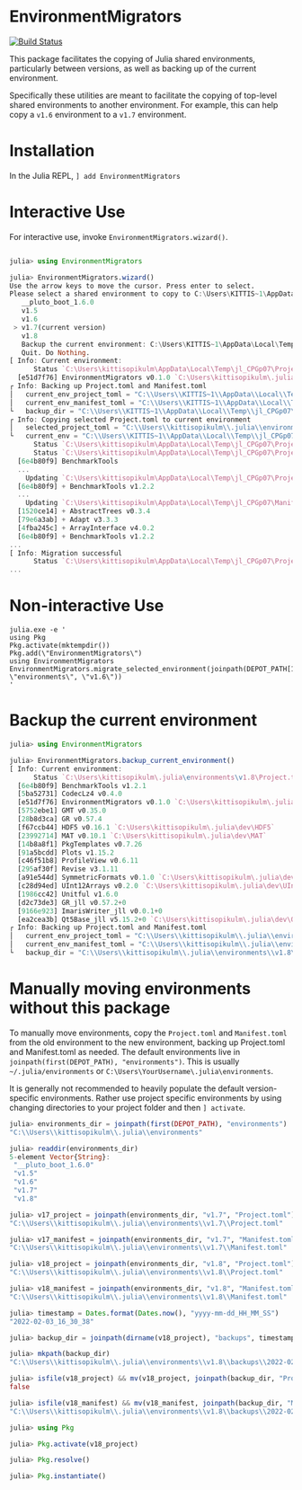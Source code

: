 # EnvironmentMigrators

[![Build Status](https://github.com/mkitti/EnvironmentMigrators.jl/actions/workflows/CI.yml/badge.svg?branch=main)](https://github.com/mkitti/EnvironmentMigrators.jl/actions/workflows/CI.yml?query=branch%3Amain)

This package facilitates the copying of Julia shared environments, particularly between versions, as well as backing up of the current environment.

Specifically these utilities are meant to facilitate the copying of top-level shared environments to another environment. For example, this can
help copy a `v1.6` environment to a `v1.7` environment.

# Installation

In the Julia REPL,
`] add EnvironmentMigrators`

# Interactive Use

For interactive use, invoke `EnvironmentMigrators.wizard()`.

```julia

julia> using EnvironmentMigrators

julia> EnvironmentMigrators.wizard()
Use the arrow keys to move the cursor. Press enter to select.
Please select a shared environment to copy to C:\Users\KITTIS~1\AppData\Local\Temp\jl_CPGp07\Project.toml:
   __pluto_boot_1.6.0
   v1.5
   v1.6
 > v1.7(current version)
   v1.8
   Backup the current environment: C:\Users\KITTIS~1\AppData\Local\Temp\jl_CPGp07\Project.toml.
   Quit. Do Nothing.
[ Info: Current environment:
      Status `C:\Users\kittisopikulm\AppData\Local\Temp\jl_CPGp07\Project.toml`
  [e51d7f76] EnvironmentMigrators v0.1.0 `C:\Users\kittisopikulm\.julia\dev\EnvironmentMigrators`
┌ Info: Backing up Project.toml and Manifest.toml
│   current_env_project_toml = "C:\\Users\\KITTIS~1\\AppData\\Local\\Temp\\jl_CPGp07\\Project.toml"
│   current_env_manifest_toml = "C:\\Users\\KITTIS~1\\AppData\\Local\\Temp\\jl_CPGp07\\Manifest.toml"
└   backup_dir = "C:\\Users\\KITTIS~1\\AppData\\Local\\Temp\\jl_CPGp07\\backups\\2022-02-03_16_47_33"
┌ Info: Copying selected Project.toml to current environment
│   selected_project_toml = "C:\\Users\\kittisopikulm\\.julia\\environments\\v1.7\\Project.toml"
└   current_env = "C:\\Users\\KITTIS~1\\AppData\\Local\\Temp\\jl_CPGp07"
      Status `C:\Users\kittisopikulm\AppData\Local\Temp\jl_CPGp07\Project.toml
      Status `C:\Users\kittisopikulm\AppData\Local\Temp\jl_CPGp07\Project.toml`
  [6e4b80f9] BenchmarkTools
  ...
    Updating `C:\Users\kittisopikulm\AppData\Local\Temp\jl_CPGp07\Project.toml`
  [6e4b80f9] + BenchmarkTools v1.2.2
  ...
    Updating `C:\Users\kittisopikulm\AppData\Local\Temp\jl_CPGp07\Manifest.toml`
  [1520ce14] + AbstractTrees v0.3.4
  [79e6a3ab] + Adapt v3.3.3
  [4fba245c] + ArrayInterface v4.0.2
  [6e4b80f9] + BenchmarkTools v1.2.2
...
[ Info: Migration successful
      Status `C:\Users\kittisopikulm\AppData\Local\Temp\jl_CPGp07\Project.toml`
...
```

# Non-interactive Use

```
julia.exe -e '
using Pkg
Pkg.activate(mktempdir())
Pkg.add(\"EnvironmentMigrators\")
using EnvironmentMigrators
EnvironmentMigrators.migrate_selected_environment(joinpath(DEPOT_PATH[1], \"environments\", \"v1.6\"))
'
```

# Backup the current environment

```julia
julia> using EnvironmentMigrators

julia> EnvironmentMigrators.backup_current_environment()
[ Info: Current environment:
      Status `C:\Users\kittisopikulm\.julia\environments\v1.8\Project.toml`
  [6e4b80f9] BenchmarkTools v1.2.1
  [5ba52731] CodecLz4 v0.4.0
  [e51d7f76] EnvironmentMigrators v0.1.0 `C:\Users\kittisopikulm\.julia\dev\EnvironmentMigrators`
  [5752ebe1] GMT v0.35.0
  [28b8d3ca] GR v0.57.4
  [f67ccb44] HDF5 v0.16.1 `C:\Users\kittisopikulm\.julia\dev\HDF5`
  [23992714] MAT v0.10.1 `C:\Users\kittisopikulm\.julia\dev\MAT`
  [14b8a8f1] PkgTemplates v0.7.26
  [91a5bcdd] Plots v1.15.2
  [c46f51b8] ProfileView v0.6.11
  [295af30f] Revise v3.1.11
  [a91e544d] SymmetricFormats v0.1.0 `C:\Users\kittisopikulm\.julia\dev\SymmetricFormats`
  [c28d94ed] UInt12Arrays v0.2.0 `C:\Users\kittisopikulm\.julia\dev\UInt12Arrays`
  [1986cc42] Unitful v1.6.0
  [d2c73de3] GR_jll v0.57.2+0
  [9166e923] ImarisWriter_jll v0.0.1+0
  [ea2cea3b] Qt5Base_jll v5.15.2+0 `C:\Users\kittisopikulm\.julia\dev\Qt5Base_jll`
┌ Info: Backing up Project.toml and Manifest.toml
│   current_env_project_toml = "C:\\Users\\kittisopikulm\\.julia\\environments\\v1.8\\Project.toml"
│   current_env_manifest_toml = "C:\\Users\\kittisopikulm\\.julia\\environments\\v1.8\\Manifest.toml"
└   backup_dir = "C:\\Users\\kittisopikulm\\.julia\\environments\\v1.8\\backups\\2022-02-03_17_41_24"
```

# Manually moving environments without this package

To manually move environments, copy the `Project.toml` and `Manifest.toml` from the old environment to the new environment, 
backing up Project.toml and Manifest.toml as needed. The default environments live in `joinpath(first(DEPOT_PATH), "environments")`.
This is usually `~/.julia/environments` or `C:\Users\YourUsername\.julia\environments`.

It is generally not recommended to heavily populate the default version-specific environments. Rather use project specific environments
by using changing directories to your project folder and then `] activate`.

```julia
julia> environments_dir = joinpath(first(DEPOT_PATH), "environments")
"C:\\Users\\kittisopikulm\\.julia\\environments"

julia> readdir(environments_dir)
5-element Vector{String}:
 "__pluto_boot_1.6.0"
 "v1.5"
 "v1.6"
 "v1.7"
 "v1.8"

julia> v17_project = joinpath(environments_dir, "v1.7", "Project.toml")
"C:\\Users\\kittisopikulm\\.julia\\environments\\v1.7\\Project.toml"

julia> v17_manifest = joinpath(environments_dir, "v1.7", "Manifest.toml")
"C:\\Users\\kittisopikulm\\.julia\\environments\\v1.7\\Manifest.toml"

julia> v18_project = joinpath(environments_dir, "v1.8", "Project.toml")
"C:\\Users\\kittisopikulm\\.julia\\environments\\v1.8\\Project.toml"

julia> v18_manifest = joinpath(environments_dir, "v1.8", "Manifest.toml")
"C:\\Users\\kittisopikulm\\.julia\\environments\\v1.8\\Manifest.toml"

julia> timestamp = Dates.format(Dates.now(), "yyyy-mm-dd_HH_MM_SS")
"2022-02-03_16_30_38"

julia> backup_dir = joinpath(dirname(v18_project), "backups", timestamp)

julia> mkpath(backup_dir)
"C:\\Users\\kittisopikulm\\.julia\\environments\\v1.8\\backups\\2022-02-03_16_30_38"

julia> isfile(v18_project) && mv(v18_project, joinpath(backup_dir, "Project.toml"))
false

julia> isfile(v18_manifest) && mv(v18_manifest, joinpath(backup_dir, "Manifest.toml"))
"C:\\Users\\kittisopikulm\\.julia\\environments\\v1.8\\backups\\2022-02-03_16_30_38\\Manifest.toml"

julia> using Pkg

julia> Pkg.activate(v18_project)

julia> Pkg.resolve()

julia> Pkg.instantiate()

```
